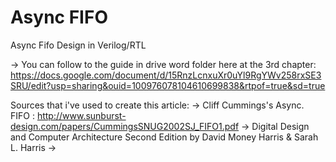 # Async FIFO
Async Fifo Design in Verilog/RTL

-> You can follow to the guide in drive word folder here at the 3rd chapter: https://docs.google.com/document/d/15RnzLcnxuXr0uYl9RgYWv258rxSE3SRU/edit?usp=sharing&ouid=100976078104610699838&rtpof=true&sd=true

Sources that i've used to create this article:
-> Cliff Cummings's Async. FIFO : http://www.sunburst-design.com/papers/CummingsSNUG2002SJ_FIFO1.pdf
-> Digital Design and Computer Architecture Second Edition by David Money Harris & Sarah L. Harris
-> 
